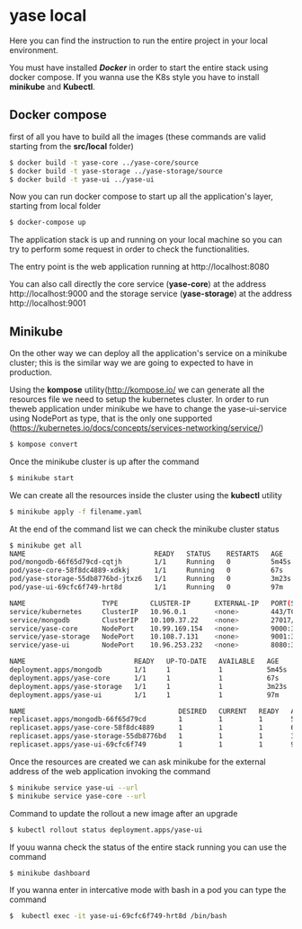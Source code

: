 

# yase local



Here you can find the instruction to run the entire project in your local environment.

You must have installed ***Docker*** in order to start the entire stack using docker compose. If you wanna use the K8s style you have to install **minikube** and **Kubectl**.



## Docker compose

first of all you have to build all the images (these commands are valid starting from the **src/local** folder)

```bash
$ docker build -t yase-core ../yase-core/source
$ docker build -t yase-storage ../yase-storage/source
$ docker build -t yase-ui ../yase-ui
```

 Now you can run docker compose to start up all the application's layer, starting from local folder

```bash
$ docker-compose up
```

The application stack is up and running on your local machine so you can try to perform some request in order to check the functionalities.

The entry point is the web application running at http://localhost:8080

You can also call directly the core service (**yase-core**) at the address http://localhost:9000 and the storage service (**yase-storage**) at the address http://localhost:9001



## Minikube

On the other way we can deploy all the application's service on a minikube cluster; this is the similar way we are going to expected to have in production.

Using the **kompose** utility(<http://kompose.io/> we can generate all the resources file we need to setup the kubernetes cluster. In order to run theweb application under minikube we have to change the yase-ui-service using NodePort as type, that is the only one supported (<https://kubernetes.io/docs/concepts/services-networking/service/>)

```bash
$ kompose convert
```

Once the minikube cluster is up after the command

```bash
$ minikube start
```

We can create all the resources inside the cluster using the **kubectl** utility

```bash
$ minikube apply -f filename.yaml
```

At the end of the command list we can check the minikube cluster status

```bash
$ minikube get all
NAME                                READY   STATUS    RESTARTS   AGE
pod/mongodb-66f65d79cd-cqtjh        1/1     Running   0          5m45s
pod/yase-core-58f8dc4889-xdkkj      1/1     Running   0          67s
pod/yase-storage-55db8776bd-jtxz6   1/1     Running   0          3m23s
pod/yase-ui-69cfc6f749-hrt8d        1/1     Running   0          97m

NAME                   TYPE        CLUSTER-IP      EXTERNAL-IP   PORT(S)          AGE
service/kubernetes     ClusterIP   10.96.0.1       <none>        443/TCP          101m
service/mongodb        ClusterIP   10.109.37.22    <none>        27017/TCP        5m38s
service/yase-core      NodePort    10.99.169.154   <none>        9000:30001/TCP   14s
service/yase-storage   NodePort    10.108.7.131    <none>        9001:30669/TCP   3m17s
service/yase-ui        NodePort    10.96.253.232   <none>        8080:30000/TCP   94m

NAME                           READY   UP-TO-DATE   AVAILABLE   AGE
deployment.apps/mongodb        1/1     1            1           5m45s
deployment.apps/yase-core      1/1     1            1           67s
deployment.apps/yase-storage   1/1     1            1           3m23s
deployment.apps/yase-ui        1/1     1            1           97m

NAME                                      DESIRED   CURRENT   READY   AGE
replicaset.apps/mongodb-66f65d79cd        1         1         1       5m45s
replicaset.apps/yase-core-58f8dc4889      1         1         1       67s
replicaset.apps/yase-storage-55db8776bd   1         1         1       3m23s
replicaset.apps/yase-ui-69cfc6f749        1         1         1       97m

```

Once the resources are created we can ask minikube for the external address of the web application invoking the command

```bash
$ minikube service yase-ui --url
$ minikube service yase-core --url
```



Command to update the rollout a new image after an upgrade

```bash
$ kubectl rollout status deployment.apps/yase-ui
```

If youu wanna check the status of the entire stack running you can use the command 

```bash
$ minikube dashboard
```

If you wanna enter in intercative mode with bash in a pod you can type the command

```bash
$  kubectl exec -it yase-ui-69cfc6f749-hrt8d /bin/bash
```

 